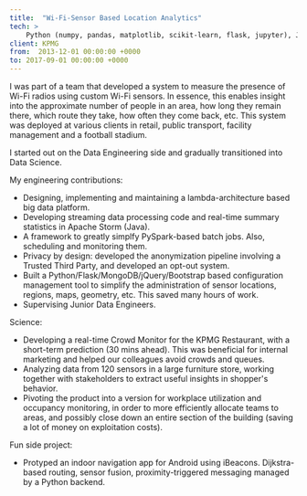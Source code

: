 ```yaml
---
title:  "Wi-Fi-Sensor Based Location Analytics"
tech: >
    Python (numpy, pandas, matplotlib, scikit-learn, flask, jupyter), Java, JavaScript, Hadoop, Kafka, Storm, Spark, HDFS, Hive, MongoDB, Git, Jenkins, Linux, AWS, GCP, MCMC (PyMC3), time series forecasting (Machine Learning).
client: KPMG
from:  2013-12-01 00:00:00 +0000
to: 2017-09-01 00:00:00 +0000
---
```

I was part of a team that developed a system to measure the presence of Wi-Fi radios using custom Wi-Fi sensors. In essence, this enables insight into the approximate number of people in an area, how long they remain there, which route they take, how often they come back, etc. This system was deployed at various clients in retail, public transport, facility management and a football stadium.

I started out on the Data Engineering side and gradually transitioned into Data Science. 

My engineering contributions:
- Designing, implementing and maintaining a lambda-architecture based big data platform. 
- Developing streaming data processing code and real-time summary statistics in Apache Storm (Java).
- A framework to greatly simplfy PySpark-based batch jobs. Also, scheduling and monitoring them.
- Privacy by design: developed the anonymization pipeline involving a Trusted Third Party, and developed an opt-out system.
- Built a Python/Flask/MongoDB/jQuery/Bootstrap based configuration management tool to simplify the administration of sensor locations, regions, maps, geometry, etc. This saved many hours of work.
- Supervising Junior Data Engineers. 

Science:
- Developing a real-time Crowd Monitor for the KPMG Restaurant, with a short-term prediction (30 mins ahead). This was beneficial for internal marketing and helped our colleagues avoid crowds and queues. 
- Analyzing data from 120 sensors in a large furniture store, working together with stakeholders to extract useful insights in shopper's behavior.
- Pivoting the product into a version for workplace utilization and occupancy monitoring, in order to more efficiently allocate teams to areas, and possibly close down an entire section of the building (saving a lot of money on exploitation costs).

Fun side project:
- Protyped an indoor navigation app for Android using iBeacons. Dijkstra-based routing, sensor fusion, proximity-triggered messaging managed by a Python backend.

